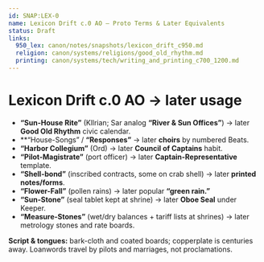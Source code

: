 ```yaml
---
id: SNAP:LEX-0
name: Lexicon Drift c.0 AO — Proto Terms & Later Equivalents
status: Draft
links:
  950_lex: canon/notes/snapshots/lexicon_drift_c950.md
  religion: canon/systems/religions/good_old_rhythm.md
  printing: canon/systems/tech/writing_and_printing_c700_1200.md
---
```


# Lexicon Drift c.0 AO → later usage

- **“Sun-House Rite”** (Kllrian; Sar analog **“River & Sun Offices”**) → later **Good Old Rhythm** civic calendar.  
- **“House-Songs” / **“Responses”** → later **choirs** by numbered Beats.  
- **“Harbor Collegium”** (Ord) → later **Council of Captains** habit.  
- **“Pilot-Magistrate”** (port officer) → later **Captain-Representative** template.  
- **“Shell-bond”** (inscribed contracts, some on crab shell) → later **printed notes/forms**.  
- **“Flower-Fall”** (pollen rains) → later popular **“green rain.”**  
- **“Sun-Stone”** (seal tablet kept at shrine) → later **Oboe Seal** under Keeper.  
- **“Measure-Stones”** (wet/dry balances + tariff lists at shrines) → later metrology stones and rate boards.

**Script & tongues:** bark-cloth and coated boards; copperplate is centuries away. Loanwords travel by pilots and marriages, not proclamations.
